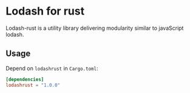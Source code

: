 # Lodash for rust


Lodash-rust is a utility library delivering modularity similar to javaScript lodash.

## Usage

Depend on `lodashrust` in `Cargo.toml`:

```toml
[dependencies]
lodashrust = "1.0.0"
```
